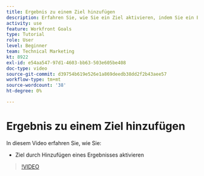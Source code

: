 ```yaml
---
title: Ergebnis zu einem Ziel hinzufügen
description: Erfahren Sie, wie Sie ein Ziel aktivieren, indem Sie ein Ergebnis hinzufügen in [!DNL Workfront Goals].
activity: use
feature: Workfront Goals
type: Tutorial
role: User
level: Beginner
team: Technical Marketing
kt: 8922
exl-id: e54aa547-97d1-4603-bb63-503e605be408
doc-type: video
source-git-commit: d39754b619e526e1a869deedb38dd2f2b43aee57
workflow-type: tm+mt
source-wordcount: '38'
ht-degree: 0%

---
```


# Ergebnis zu einem Ziel hinzufügen

In diesem Video erfahren Sie, wie Sie:

* Ziel durch Hinzufügen eines Ergebnisses aktivieren

>[!VIDEO](https://video.tv.adobe.com/v/335194/?quality=12)
